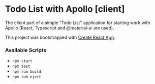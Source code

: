 # Todo List with Apollo [client]

The client part of a simple "Todo List" application for starting work with Apollo (React, Typescript and @material-ui are used).

This project was bootstrapped with [Create React App](https://github.com/facebook/create-react-app).

### Available Scripts
- `npm start`
- `npm test`
- `npm run build`
- `npm run eject`
